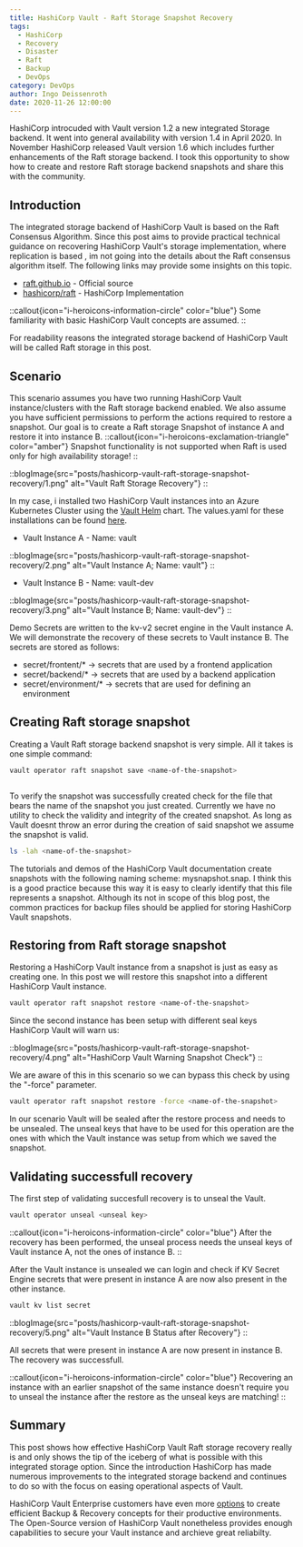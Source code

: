 ```yaml
---
title: HashiCorp Vault - Raft Storage Snapshot Recovery
tags:
  - HashiCorp
  - Recovery
  - Disaster
  - Raft
  - Backup
  - DevOps
category: DevOps
author: Ingo Deissenroth
date: 2020-11-26 12:00:00
---
```


HashiCorp introcuded with Vault version 1.2 a new integrated Storage backend. It went into general availability with version 1.4 in April 2020. In November HashiCorp released Vault version 1.6 which includes further enhancements of the Raft storage backend. I took this opportunity to show how to create and restore Raft storage backend snapshots and share this with the community.

<!-- more -->
<!-- toc -->

## Introduction

The integrated storage backend of HashiCorp Vault is based on the Raft Consensus Algorithm. Since this post aims to provide practical technical guidance on recovering HashiCorp Vault's storage implementation, where replication is based , im not going into the details about the Raft consensus algorithm itself. The following links may provide some insights on this topic.

- [raft.github.io](https://raft.github.io) - Official source
- [hashicorp/raft](https://github.com/hashicorp/raft) - HashiCorp Implementation

::callout{icon="i-heroicons-information-circle" color="blue"}
Some familiarity with basic HashiCorp Vault concepts are assumed.
::

For readability reasons the integrated storage backend of HashiCorp Vault will be called Raft storage in this post.

## Scenario

This scenario assumes you have two running HashiCorp Vault instance/clusters with the Raft storage backend enabled. We also assume you have sufficient permissions to perform the actions required to restore a snapshot. Our goal is to create a Raft storage Snapshot of instance A and restore it into instance B.
::callout{icon="i-heroicons-exclamation-triangle" color="amber"}
Snapshot functionality is not supported when Raft is used only for high availability storage!
::

::blogImage{src="posts/hashicorp-vault-raft-storage-snapshot-recovery/1.png" alt="Vault Raft Storage Recovery"}
::

In my case, i installed two HashiCorp Vault instances into an Azure Kubernetes Cluster using the [Vault Helm](https://github.com/hashicorp/vault-helm) chart. The values.yaml for these installations can be found [here](https://gist.github.com/rooftop90/7096dc46d0a4157d2977284e9a41a762).

- Vault Instance A - Name: vault

::blogImage{src="posts/hashicorp-vault-raft-storage-snapshot-recovery/2.png" alt="Vault Instance A; Name: vault"}
::

- Vault Instance B - Name: vault-dev

::blogImage{src="posts/hashicorp-vault-raft-storage-snapshot-recovery/3.png" alt="Vault Instance B; Name: vault-dev"}
::

Demo Secrets are written to the kv-v2 secret engine in the Vault instance A. We will demonstrate the recovery of these secrets to Vault instance B. The secrets are stored as follows:

- secret/frontent/* -> secrets that are used by a frontend application
- secret/backend/* -> secrets that are used by a backend application
- secret/environment/* -> secrets that are used for defining an environment

## Creating Raft storage snapshot

Creating a Vault Raft storage backend snapshot is very simple. All it takes is one simple command:

```bash
vault operator raft snapshot save <name-of-the-snapshot>
```

```
```

To verify the snapshot was successfully created check for the file that bears the name of the snapshot you just created. Currently we have no utility to check the validity and integrity of the created snapshot. As long as Vault doesnt throw an error during the creation of said snapshot we assume the snapshot is valid.

```bash
ls -lah <name-of-the-snapshot>
```

The tutorials and demos of the HashiCorp Vault documentation create snapshots with the following naming scheme: mysnapshot.snap. I think this is a good practice because this way it is easy to clearly identify that this file represents a snapshot. Although its not in scope of this blog post, the common practices for backup files should be applied for storing HashiCorp Vault snapshots.

## Restoring from Raft storage snapshot

Restoring a HashiCorp Vault instance from a snapshot is just as easy as creating one. In this post we will restore this snapshot into a different HashiCorp Vault instance.

```bash
vault operator raft snapshot restore <name-of-the-snapshot>
```

Since the second instance has been setup with different seal keys HashiCorp Vault will warn us:

::blogImage{src="posts/hashicorp-vault-raft-storage-snapshot-recovery/4.png" alt="HashiCorp Vault Warning Snapshot Check"}
::

We are aware of this in this scenario so we can bypass this check by using the "-force" parameter.

```bash
vault operator raft snapshot restore -force <name-of-the-snapshot>
```

In our scenario Vault will be sealed after the restore process and needs to be unsealed. The unseal keys that have to be used for this operation are the ones with which the Vault instance was setup from which we saved the snapshot.

## Validating successfull recovery

The first step of validating succesfull recovery is to unseal the Vault.

```bash
vault operator unseal <unseal key>
```

::callout{icon="i-heroicons-information-circle" color="blue"}
After the recovery has been performed, the unseal process needs the unseal keys of Vault instance A, not the ones of instance B.
::

After the Vault instance is unsealed we can login and check if KV Secret Engine secrets that were present in instance A are now also present in the other instance.

```bash
vault kv list secret
```

::blogImage{src="posts/hashicorp-vault-raft-storage-snapshot-recovery/5.png" alt="Vault Instance B Status after Recovery"}
::

All secrets that were present in instance A are now present in instance B. The recovery was successfull.

::callout{icon="i-heroicons-information-circle" color="blue"}
Recovering an instance with an earlier snapshot of the same instance doesn't require you to unseal the instance after the restore as the unseal keys are matching!
::

## Summary

This post shows how effective HashiCorp Vault Raft storage recovery really is and only shows the tip of the iceberg of what is possible with this integrated storage option. Since the introduction HashiCorp has made numerous improvements to the integrated storage backend and continues to do so with the focus on easing operational aspects of Vault.

HashiCorp Vault Enterprise customers have even more [options](https://www.hashicorp.com/products/vault/pricing) to create efficient Backup & Recovery concepts for their productive environments. The Open-Source version of HashiCorp Vault nonetheless provides enough capabilities to secure your Vault instance and archieve great reliabilty.
